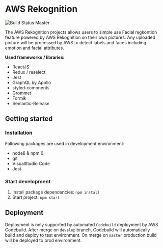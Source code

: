 # AWS Rekognition

![Build Status Master](https://codebuild.us-east-1.amazonaws.com/badges?uuid=eyJlbmNyeXB0ZWREYXRhIjoiVi9hUU9aMjdhVEltbDB0a3RvMjV2ME01bFQ5S29RTVpaRHNpZjRhK3JrNXMvQ1N0VTZyVzBLU25CS0E2UVNpLzRhK25wazlkV0pnN3hvVTMxTVNQaUVJPSIsIml2UGFyYW1ldGVyU3BlYyI6Im80ejZZZENnaU9KVldiWFgiLCJtYXRlcmlhbFNldFNlcmlhbCI6MX0%3D&branch=master)

The AWS Rekognition projects allows users to simple use Facial regkontion feature powered by AWS Rekognition on their own pictures. Any uploaded picture will be processed by AWS to detect labels and faces including emotion and facial attributes.

**Used frameworks / libraries:**
- ReactJS
- Redux / reselect
- Jest
- GraphQL by Apollo
- styled-comonents
- Grommet
- Formik
- Semantic-Release

## Getting started

### Installation
Following packages are used in development environment:
- node8 & npm 6
- git
- VisualStudio Code
- Jest

### Start development
1. Install package dependencies: `npm install`
2. Start project: `npm start`

## Deployment

Deployment is only supported by automated `Codebuild` deployment by AWS Codebuild. After merge on `develop` branch, Codebuild will automatically build and deploy to test environment. On merge on `master` production build will be deployed to prod environment.
